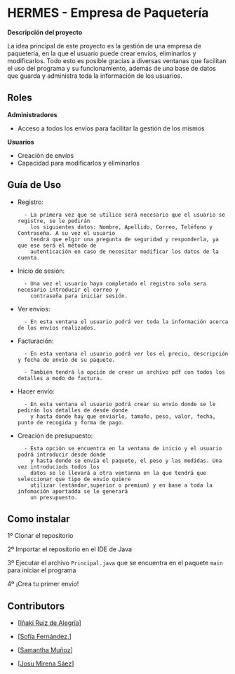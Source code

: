 
# HERMES - Empresa de Paquetería

****Descripción del proyecto****

La idea principal de este proyecto es la gestión de una empresa de paquetería, en la que el usuario puede crear envíos, eliminarlos y modificarlos. Todo esto es posible gracias a diversas ventanas que facilitan el uso del programa y su funcionamiento, además de una base de datos que guarda y administra toda la información de los usuarios. 

## Roles

**Administradores**
- Acceso a todos los envíos para facilitar la gestión de los mismos 

**Usuarios**
- Creación de envíos
- Capacidad para modificarlos y eliminarlos

## Guía de Uso

- Registro:

        - La primera vez que se utilice será necesario que el usuario se registre, se le pedirán
          los siguientes datos: Nombre, Apellido, Correo, Teléfono y Contraseña. A su vez el usuario
          tendrá que elgir una pregunta de seguridad y responderla, ya que ese será el método de
          autenticación en caso de necesitar modificar los datos de la cuenta.
  
- Inicio de sesión:

        - Una vez el usuario haya completado el registro solo sera necesario introducir el correo y
          contraseña para iniciar sesión.

- Ver envíos:

        - En esta ventana el usuario podrá ver toda la información acerca de los envíos realizados.

- Facturación:

        - En esta ventana el usuario podrá ver los el precio, descripción y fecha de envío de su paquete.
         
        - También tendrá la opción de crear un archivo pdf con todos los detalles a modo de factura.

- Hacer envío:

        - En esta ventana el usuario podrá crear su envío donde se le pedirán los detalles de desde donde
          y hasta donde hay que enviarlo, tamaño, peso, valor, fecha, punto de recogida y forma de pago.

- Creación de presupuesto:

        - Esta opción se encuentra en la ventana de inicio y el usuario podrá introducir desde donde
          y hasta donde se envía el paquete, el peso y las medidas. Una vez introduciods todos los
          datos se le llevará a otra ventanna en la que tendrá que seleccionar que tipo de envío quiere
          utilizar (estándar,superior o premium) y en base a toda la infomación aportadda se le generará
          un presupuesto.
  
## Como instalar

1º Clonar el repositorio

2º Importar el repositorio en el IDE de Java

3º Ejecutar el archivo `Principal.java` que se encuentra en el paquete `main` para iniciar el programa

4º ¡Crea tu primer envío!

## Contributors

- [[Iñaki Ruiz de Alegría](https://github.com/InakiRuizDeAlegria)]

- [[Sofía Fernández,](https://github.com/soferpel)]

- [[Samantha Muñoz](https://github.com/samaantha6)]

- [[Josu Mirena Sáez](https://github.com/josusaez)]
